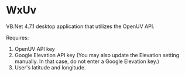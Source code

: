 # WxUv
VB.Net 4.7.1 desktop application that utilizes the OpenUV API.

Requires:
1. OpenUV API key
2. Google Elevation API key (You may also update the Elevation setting manually.  In that case, do not enter a Google Elevation key.)
3. User's latitude and longitude.


